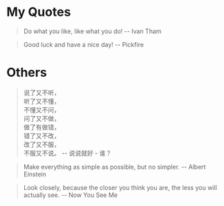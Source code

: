 My Quotes
=========

> Do what you like, like what you do!  -- Ivan Tham

> Good luck and have a nice day!  -- Pickfire

Others
======

> 说了又不听，  
> 听了又不懂，  
> 不懂又不问，  
> 问了又不做，  
> 做了有做错，  
> 错了又不改，  
> 改了又不服，  
> 不服又不说。  -- 说说就好 - 谁？

> Make everything as simple as possible, but no simpler.  -- Albert Einstein

> Look closely, because the closer you think you are, the less you will actually see.  -- Now You See Me
